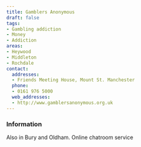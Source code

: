 ```yaml
---
title: Gamblers Anonymous
draft: false
tags:
- Gambling addiction
- Money
- Addiction
areas:
- Heywood
- Middleton
- Rochdale
contact:
  addresses:
  - Friends Meeting House, Mount St. Manchester
  phone:
  - 0161 976 5000
  web_addresses:
  - http://www.gamblersanonymous.org.uk
---
```


### Information
Also in Bury and Oldham.       Online chatroom service

